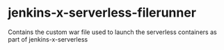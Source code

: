 # jenkins-x-serverless-filerunner
Contains the custom war file used to launch the serverless containers as part of jenkins-x-serverless
